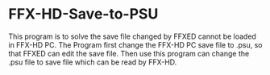 # FFX-HD-Save-to-PSU
This program is to solve the save file changed by FFXED cannot be loaded in FFX-HD PC.
The Program first change the FFX-HD PC save file to .psu, so that FFXED can edit the save file.
Then use this program can change the .psu file to save file which can be read by FFX-HD.
